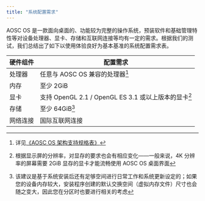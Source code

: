 ```yaml
---
title: "系统配置需求"
---
```


AOSC OS 是一款面向桌面的、功能较为完整的操作系统，预装软件和基础管理特性等对设备处理器、显卡、存储和互联网连接等均有一定的需求。根据我们的测试，我们总结出了如下以使用体验良好为基本基准的系统配置需求表。

| 硬件组件 | 配置需求                                             |
|----------|------------------------------------------------------|
| 处理器   | 任意与 AOSC OS 兼容的处理器[^1]                      |
| 内存     | 至少 2GiB                                            |
| 显卡     | 支持 OpenGL 2.1 / OpenGL ES 3.1 或以上版本的显卡[^2] |
| 存储     | 至少 64GiB[^3]                                       |
| 网络连接 | 国际互联网连接                                       |

[^1]: 详见[《AOSC OS 架构支持规格表》](arch-matrix)
[^2]: 根据显示屏的分辨率，对显存的要求也会有相应变化——一般来说，4K 分辨率的屏幕需要 2GiB 显存的显卡才能流畅使用 AOSC OS 桌面界面
[^3]: 该建议是基于系统安装后还有足够空间进行日常工作和系统更新设定的；如果您的设备内存较大，安装程序创建的默认交换空间（虚拟内存文件）尺寸也会随之变大，因此您在分区时也要进行相关的考虑